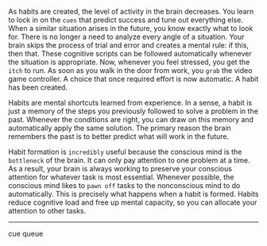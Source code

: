 As habits are created, the level of activity in the brain decreases.
You learn to lock in on the `cues` that predict success and tune out
everything else. When a similar situation arises in the future, you
know exactly what to look for. There is no longer a need to analyze
every angle of a situation. Your brain skips the process of trial and
error and creates a mental rule: if this, then that. These cognitive
scripts can be followed automatically whenever the situation is
appropriate. Now, whenever you feel stressed, you get the `itch` to run.
As soon as you walk in the door from work, you `grab` the video game
controller. A choice that once required effort is now automatic. A habit
has been created.

Habits are mental shortcuts learned from experience. In a sense, a
habit is just a memory of the steps you previously followed to solve a
problem in the past. Whenever the conditions are right, you can draw
on this memory and automatically apply the same solution. The
primary reason the brain remembers the past is to better predict what
will work in the future.

Habit formation is `incredibly` useful because the conscious mind is
the `bottleneck` of the brain. It can only pay attention to one problem at
a time. As a result, your brain is always working to preserve your
conscious attention for whatever task is most essential. Whenever
possible, the conscious mind likes to `pawn off` tasks to the
nonconscious mind to do automatically. This is precisely what
happens when a habit is formed. Habits reduce cognitive load and free
up mental capacity, so you can allocate your attention to other tasks.

---
cue queue